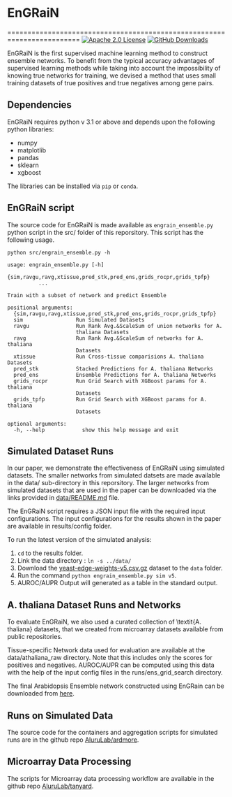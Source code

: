 # EnGRaiN
========================================================================
[![Apache 2.0 License](https://img.shields.io/badge/license-Apache%20v2.0-blue.svg)](LICENSE)
[![GitHub Downloads](https://img.shields.io/github/downloads/AluruLab/EnGRaiN/total.svg?style=social&logo=github&label=Download)](https://github.com/AluruLab/EnGRaiN/releases)

EnGRaiN is the first supervised machine learning method to construct ensemble networks. 
To benefit from the typical accuracy advantages of supervised learning methods while 
taking into account the impossibility of knowing true networks for training, 
we devised a method that uses small training datasets of true positives and true negatives among gene pairs. 


Dependencies
----
EnGRaiN requires python v 3.1 or above and depends upon the following python 
libraries:

  - numpy 
  - matplotlib 
  - pandas 
  - sklearn
  - xgboost 

The libraries can be installed via `pip` or `conda`.

EnGRaiN script
----
The source code for EnGRaiN is made available as `engrain_ensemble.py` python script
in the src/ folder of this reporsitory. This script has the following usage.

    python src/engrain_ensemble.py -h 

    usage: engrain_ensemble.py [-h]
              {sim,ravgu,ravg,xtissue,pred_stk,pred_ens,grids_rocpr,grids_tpfp}
              ...

    Train with a subset of network and predict Ensemble

    positional arguments:
      {sim,ravgu,ravg,xtissue,pred_stk,pred_ens,grids_rocpr,grids_tpfp}
      sim                 Run Simulated Datasets
      ravgu               Run Rank Avg.&ScaleSum of union networks for A.
                          thaliana Datasets
      ravg                Run Rank Avg.&ScaleSum of networks for A. thaliana
                          Datasets
      xtissue             Run Cross-tissue comparisions A. thaliana Datasets
      pred_stk            Stacked Predictions for A. thaliana Networks
      pred_ens            Ensemble Predictions for A. thaliana Networks
      grids_rocpr         Run Grid Search with XGBoost params for A. thaliana
                          Datasets
      grids_tpfp          Run Grid Search with XGBoost params for A. thaliana
                          Datasets

    optional arguments:
      -h, --help            show this help message and exit


Simulated Dataset Runs
---

In our paper, we demonstrate the effectiveness of EnGRaiN using simulated datasets.
The smaller networks from simulated datsets are made available in the data/ sub-directory in this reporsitory.
The larger networks from simulated datasets that are used in the paper can be downloaded via the links provided in [data/README.md](/data/README.md) file.


The EnGRaiN script requires a JSON input file with the required input configurations.
The input configurations for the results shown in the paper are available in results/config folder. 


To run the latest version of the simulated analysis:

1. `cd` to the results folder.
2. Link the data directory : `ln -s ../data/`
3. Download the [yeast-edge-weights-v5.csv.gz](https://www.dropbox.com/s/c7rhjs75oek1wia/yeast-edge-weights-v5.csv.gz?dl=0)  dataset to the `data` folder.
4. Run the command `python engrain_ensemble.py sim v5`.
5. AUROC/AUPR Output will generated as a table in the standard output.

A. thaliana Dataset Runs and Networks
---
To evaluate EnGRaiN, we also used a curated collection of \textit{A. thaliana} 
datasets, that we created from microarray datasets available from 
public repositories.

Tissue-specific Network data used for evaluation are available at the data/athaliana_raw directory. 
Note that this includes only the scores for positives and negatives.
AUROC/AUPR can be computed using this data with the help of the input config files 
in the runs/ens_grid_search directory.

The final Arabidopsis Ensemble network constructed using EnGRain can be downloaded from [here](https://www.dropbox.com/s/8fu4i5q8ynmpxu6/EnGRaiN-Athaliana-Ensemble.zip?dl=0).


Runs on Simulated Data  
----
The source code for the containers and aggregation scripts for simulated runs are in the github repo [AluruLab/ardmore](https://github.com/AluruLab/ardmore).

Microarray Data Processing  
----
The scripts for Microarray data processing workflow are available in the github repo [AluruLab/tanyard](https://github.com/AluruLab/tanyard).

